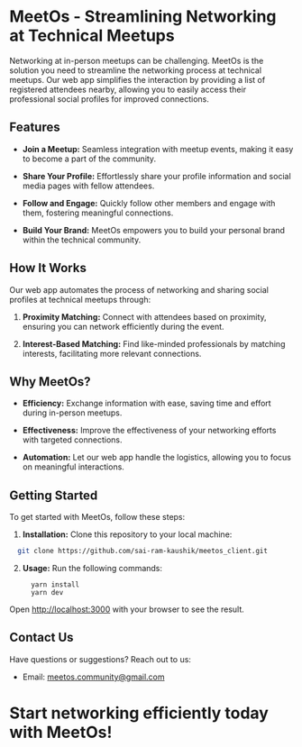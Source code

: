 # MeetOs - Streamlining Networking at Technical Meetups

Networking at in-person meetups can be challenging. MeetOs is the solution you need to streamline the networking process at technical meetups. Our web app simplifies the interaction by providing a list of registered attendees nearby, allowing you to easily access their professional social profiles for improved connections.

## Features

- **Join a Meetup:** Seamless integration with meetup events, making it easy to become a part of the community.

- **Share Your Profile:** Effortlessly share your profile information and social media pages with fellow attendees.

- **Follow and Engage:** Quickly follow other members and engage with them, fostering meaningful connections.

- **Build Your Brand:** MeetOs empowers you to build your personal brand within the technical community.

## How It Works

Our web app automates the process of networking and sharing social profiles at technical meetups through:

1. **Proximity Matching:** Connect with attendees based on proximity, ensuring you can network efficiently during the event.

2. **Interest-Based Matching:** Find like-minded professionals by matching interests, facilitating more relevant connections.

## Why MeetOs?

- **Efficiency:** Exchange information with ease, saving time and effort during in-person meetups.

- **Effectiveness:** Improve the effectiveness of your networking efforts with targeted connections.

- **Automation:** Let our web app handle the logistics, allowing you to focus on meaningful interactions.

## Getting Started

To get started with MeetOs, follow these steps:

1. **Installation:** Clone this repository to your local machine:

``` sh
  git clone https://github.com/sai-ram-kaushik/meetos_client.git
```

2. **Usage:** Run the following commands:

   ```
     yarn install
     yarn dev
   ```

Open [http://localhost:3000](http://localhost:3000) with your browser to see the result.

## Contact Us

Have questions or suggestions? Reach out to us:

- Email: meetos.community@gmail.com

# Start networking efficiently today with MeetOs!


